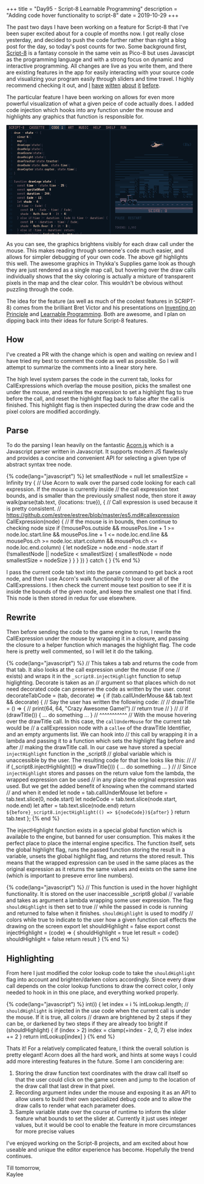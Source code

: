 +++
title = "Day95 - Script-8 Learnable Programming"
description = "Adding code hover functionality to script-8"
date = 2019-10-29
+++

The past two days I have been working on a feature for Script-8 that I've been super excited about for a couple of
months now. I got really close yesterday, and decided to push the code further rather than right a blog post for the
day, so today's post counts for two. Some background first, [Script-8](https://script-8.github.io/) is a fantasy console
in the same vein as Pico-8 but uses Javascipt as the programming language and with a strong focus on dynamic and
interactive programming.  All changes are live as you write them, and there are existing features in the app for easily
interacting with your source code and visualizing your program easily through sliders and time travel. I highly
recommend checking it out, and [I](../day7-bomb-survival-demake/) [have](../day11-marching-squares/)
[witten](../day16-script8-pull-requests/) [about](../day20-script-8-crisis/)
[it](../day26-script-8-performance-improvements/) [before](../day30-script-8-framebuffer-renderer/).

The particular feature I have been working on allows for even more powerful visualization of what a given peice of code
actually does. I added code injection which hooks into any function under the mouse and highlights any graphics that
function is responsible for.

![Arbitrary Highlighting](./ArbitraryHighlight.gif)

As you can see, the graphics brightens visibly for each draw call under the mouse. This makes reading through someone's
code much easier, and allows for simpler debugging of your own code. The above gif highlights this well. The awesome
graphics in Thykka's Supplies game look as though they are just rendered as a single map call, but hovering over the
draw calls individually shows that the sky coloring is actually a mixture of transparent pixels in the map and the
clear color. This wouldn't be obvious without puzzling through the code.

The idea for the feature (as well as much of the coolest features in SCRIPT-8) comes from the brilliant Bret Victor and
his presentations on [Inventing on Principle](https://vimeo.com/36579366) and [Learnable
Programming](http://worrydream.com/LearnableProgramming/). Both are awesome, and I plan on dipping back into their ideas
for future Script-8 features.

## How

I've created a PR with the change which is open and waiting on review and I have tried my best to comment the code as
well as possible. So I will attempt to summarize the comments into a linear story here.

The high level system parses the code in the current tab, looks for CallExpressions which overlap the mouse position,
picks the smallest one under the mouse, and rewrites the expression to set a highlight flag to true before the call, and
reset the highlight flag back to false after the call is finished. This highlight flag is then inspected during the draw
code and the pixel colors are modified accordingly.

## Parse

To do the parsing I lean heavily on the fantastic [Acorn.js](https://github.com/acornjs/acorn) which is a Javascript
parser written in Javascript. It supports modern JS flawlessly and provides a concise and convenient API for selecting a
given type of abstract syntax tree node.

{% code(lang="javascript") %}
let smallestNode = null
let smallestSize = Infinity
try {
  // Use Acorn to walk over the parsed code looking for each call expression. If the mouse is currently inside
  // the call expression text bounds, and is smaller than the previously smallest node, then store it away
  walk(parse(tab.text, {locations: true}), {
    // Call expression is used because it is pretty consistent.
    // https://github.com/estree/estree/blob/master/es5.md#callexpression
    CallExpression(node) {
      // If the mouse is in bounds, then continue to checking node size
      if (!mousePos.outside &&
          mousePos.line + 1 >= node.loc.start.line &&
          mousePos.line + 1 <= node.loc.end.line &&
          mousePos.ch >= node.loc.start.column &&
          mousePos.ch <= node.loc.end.column) {
        let nodeSize = node.end - node.start
        if (!smallestNode || nodeSize < smallestSize) {
          smallestNode = node
          smallestSize = nodeSize
        }
      }
    }
  })
} catch { }
{% end %}

I pass the current code tab text into the parse command to get back a root node, and then I use Acorn's walk
functionality to loop over all of the CallExpressions. I then check the current mouse text position to see if it is
inside the bounds of the given node, and keep the smallest one that I find. This node is then stored in redux for use
elsewhere.

## Rewrite

Then before sending the code to the game engine to run, I rewrite the CallExpression under the mouse by wrapping it in a
closure, and passing the closure to a helper function which manages the highlight flag. The code here is pretty well
commented, so I will let it do the talking.

{% code(lang="javascript") %}
// This takes a tab and returns the code from that tab. It also looks at the call expression under the mouse (if one
// exists) and wraps it in the `_script8.injectHighlight` function to setup higlighting. Decorate is taken as an
// argument so that places which do not need decorated code can preserve the code as written by the user.
const decorateTabCode = (tab, decorate) => {
  if (tab.callUnderMouse && tab.text && decorate) {
    // Say the user has written the following code:
    //
    //     drawTitle = () => {
    //       print(64, 64, "Crazy Awesome Game!")
    //       return true
    //     }
    //
    //     if (drawTitle()) { ... do something ... }
    //         ^^^^^^^^^^^
    // With the mouse hovering over the drawTitle call. In this case, the `callUnderMouse` for the current tab would be
    // a callExpression node with a `callee` of the drawTitle Identifier, and an empty arguments list. We can hook into
    // this call by wrapping it in a lambda and passing it to a function which sets the highlight flag before and after
    // making the drawTitle call. In our case we have stored a special `injectHighlight` function in the _script8
    // global variable which is unaccessible by the user. The resulting code for that line looks like this:
    //
    //     if (_script8.injectHighlight(() => drawTitle())) { ... do something ... }
    //
    // Since `injectHighlight` stores and passes on the return value fom the lambda, the wrapped expression can be used
    // in any place the original expression was used. But we get the added benefit of knowing when the command started
    // and when it ended
    let node = tab.callUnderMouse
    let before = tab.text.slice(0, node.start)
    let nodeCode = tab.text.slice(node.start, node.end)
    let after = tab.text.slice(node.end)
    return `${before}_script8.injectHighlight(() => ${nodeCode})${after}`
  }
  return tab.text
};
{% end %}

The injectHighlight function exists in a special global function which is available to the engine, but banned for user
consumption. This makes it the perfect place to place the internal engine specifics. The function itself, sets the
global highlight flag, runs the passed function storing the result in a variable, unsets the global highlight flag, and
returns the stored result. This means that the wrapped expression can be used in the same places as the original
expression as it returns the same values and exists on the same line (which is important to preseve error line numbers).

{% code(lang="javascript") %}
// This function is used in the hover highlight functionality. It is stored on the user inaccessible _script8 global
// variable and takes as argument a lambda wrapping some user expression. The flag `shouldHighlight` is then set to true
// while the passed in code is running and returned to false when it finishes. `shouldHighlight` is used to modify
// colors while true to indicate to the user how a given function call effects the drawing on the screen
export let shouldHighlight = false
export const injectHighlight = (code) => {
  shouldHighlight  = true
  let result = code()
  shouldHighlight = false
  return result
}
{% end %}

## Highlighting

From here I just modified the color lookup code to take the `shouldHighlight` flag into account and brighten/darken
colors accordingly. Since every draw call depends on the color lookup functions to draw the correct color, I only needed
to hook in in this one place, and everything worked properly.

{% code(lang="javascript") %}
int(i) {
  let index = i % intLookup.length;
  // `shouldHighlight` is injected in the use code when the current call is under the mouse. If it is true, all colors
  // drawn are brightened by 2 steps if they can be, or darkened by two steps if they are already too bright
  if (shouldHighlight) {
    if (index > 2) index = clamp(+index - 2, 0, 7)
    else index += 2
  }
  return intLookup[index]
}
{% end %}

Thats it! For a relatively complicated feature, I think the overall solution is pretty elegant! Acorn does all the hard
work, and hints at some ways I could add more interesting features in the future. Some I am concidering are:

1. Storing the draw function text coordinates with the draw call itself so that the user could click on the game screen
   and jump to the location of the draw call that last drew in that pixel.
2. Recording argument index under the mouse and exposing it as an API to allow users to build their own specialized
   debug code and to allow the draw calls to render what each parameter does.
3. Sample variable state over the course of runtime to inform the slider feature what bounds to set the slider at.
   Currently it just uses integer values, but it would be cool to enable the feature in more circumstances for more
   precise values

I've enjoyed working on the Script-8 projects, and am excited about how useable and unique the editor experience has
become. Hopefully the trend continues.

Till tomorrow,  
Kaylee

